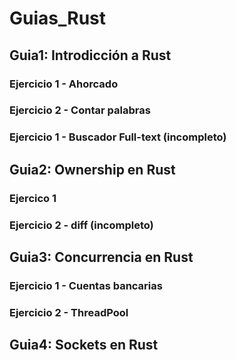 # Guias_Rust

## Guia1: Introdicción a Rust

### Ejercicio 1 - Ahorcado 

### Ejercicio 2 - Contar palabras

### Ejercicio 1 - Buscador Full-text (incompleto)

## Guia2: Ownership en Rust

### Ejercico 1  

### Ejercicio 2 - diff (incompleto)

## Guia3: Concurrencia en Rust

### Ejercicio 1 - Cuentas bancarias

### Ejercicio 2 - ThreadPool

## Guia4: Sockets en Rust
